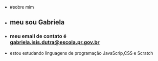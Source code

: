 - #sobre mim 
- ## meu sou Gabriela
- ### meu email de contato é gabriela.isis.dutra@escola.pr.gov.br
- estou estudando linguagens de programação JavaScrip,CSS e Scratch


<!---
Isisbr/Isisbr is a ✨ special ✨ repository because its `README.md` (this file) appears on your GitHub profile.
You can click the Preview link to take a look at your changes.
--->
